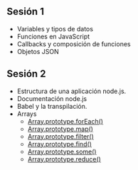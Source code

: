 ## Sesión 1
  * Variables y tipos de datos
  * Funciones en JavaScript
  * Callbacks y composición de funciones
  * Objetos JSON

## Sesión 2
  * Estructura de una aplicación node.js.
  * Documentación node.js
  * Babel y la transpilación.
  * Arrays
    * [Array.prototype.forEach()](https://developer.mozilla.org/es/docs/Web/JavaScript/Referencia/Objetos_globales/Array/forEach)
    * [Array.prototype.map()](https://developer.mozilla.org/es/docs/Web/JavaScript/Referencia/Objetos_globales/Array/map)
    * [Array.prototype.filter()](https://developer.mozilla.org/es/docs/Web/JavaScript/Referencia/Objetos_globales/Array/filter)
    * [Array.prototype.find()](https://developer.mozilla.org/es/docs/Web/JavaScript/Referencia/Objetos_globales/Array/find)
    * [Array.prototype.some()](https://developer.mozilla.org/es/docs/Web/JavaScript/Referencia/Objetos_globales/Array/some)
    * [Array.prototype.reduce()](https://developer.mozilla.org/es/docs/Web/JavaScript/Referencia/Objetos_globales/Array/reduce)
